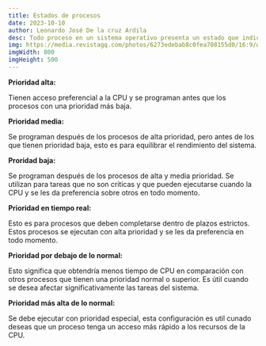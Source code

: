 ```yaml
---
title: Estados de procesos
date: 2023-10-10
author: Leonardo José De la cruz Ardila
desc: Todo proceso en un sistema operativo presenta un estado que indica la ... El número de posibles estados varía de un sistema operativo a otro...
img: https://media.revistagq.com/photos/6273edebab8c0fea708155d0/16:9/w_2560%2Cc_limit/GettyImages-1314656208.jpg
imgWidth: 800
imgHeight: 500
---
```


**Prioridad alta:**

Tienen acceso preferencial a la CPU y se programan antes que los procesos con una prioridad más baja.

**Prioridad media:**

Se programan después de los procesos de alta prioridad, pero antes de los que tienen prioridad baja, esto es para equilibrar el rendimiento del sistema.

**Proridad baja:**

Se programan después de los procesos de alta y media prioridad.
Se utilizan para tareas que no son criticas y que pueden ejecutarse cuando la CPU y se les da preferencia sobre otros en todo momento.

**Prioridad en tiempo real:**

Esto es para procesos que deben completarse dentro de plazos estrictos.
Estos procesos se ejecutan con alta prioridad y se les da preferencia en todo momento.

**Prioridad por debajo de lo normal:**

Esto significa que obtendría menos tiempo de CPU en comparación con otros procesos que tienen una prioridad normal o superior.
Es útil cuando se desea afectar significativamente las tareas del sistema.

**Prioridad más alta de lo normal:**

Se debe ejecutar con prioridad especial, esta configuración es util cunado deseas que un proceso tenga un acceso más rápido a los recursos de la CPU.
